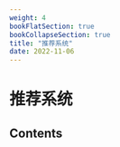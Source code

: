 ```yaml
---
weight: 4
bookFlatSection: true
bookCollapseSection: true
title: "推荐系统"
date: 2022-11-06
---
```


# 推荐系统

## Contents

